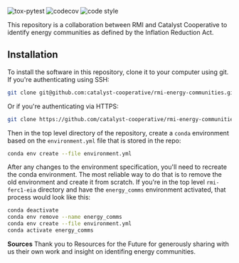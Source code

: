 ![tox-pytest](https://github.com/catalyst-cooperative/rmi-energy-communities/actions/workflows/tox-pytest.yml/badge.svg)
![codecov](https://img.shields.io/codecov/c/github/catalyst-cooperative/rmi-energy-communities)
![code style](https://img.shields.io/badge/code%20style-black-000000.svg)

This repository is a collaboration between RMI and Catalyst Cooperative to identify energy communities
as defined by the Inflation Reduction Act.

## Installation

To install the software in this repository, clone it to your computer using git. If
you're authenticating using SSH:

```sh
git clone git@github.com:catalyst-cooperative/rmi-energy-communities.git
```

Or if you're authenticating via HTTPS:

```sh
git clone https://github.com/catalyst-cooperative/rmi-energy-communities.git
```

Then in the top level directory of the repository, create a `conda` environment based on
the `environment.yml` file that is stored in the repo:

```sh
conda env create --file environment.yml
```

After any changes to the environment specification, you'll need to recreate the conda
environment. The most reliable way to do that is to remove the old environment and
create it from scratch. If you're in the top level `rmi-ferc1-eia` directory and have
the `energy_comms` environment activated, that process would look like this:

```sh
conda deactivate
conda env remove --name energy_comms
conda env create --file environment.yml
conda activate energy_comms
```

**Sources**
Thank you to Resources for the Future for generously sharing with us their own work and insight on
identifing energy communities.
